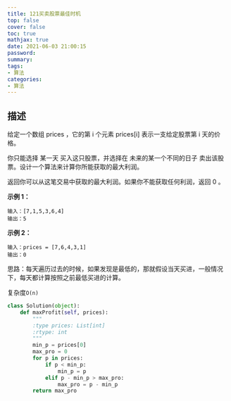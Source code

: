 ```yaml
---
title: 121买卖股票最佳时机
top: false
cover: false
toc: true
mathjax: true
date: 2021-06-03 21:00:15
password:
summary:
tags:
- 算法
categories:
- 算法
---
```


## 描述

给定一个数组 prices ，它的第 i 个元素 prices[i] 表示一支给定股票第 i 天的价格。

你只能选择 某一天 买入这只股票，并选择在 未来的某一个不同的日子 卖出该股票。设计一个算法来计算你所能获取的最大利润。

返回你可以从这笔交易中获取的最大利润。如果你不能获取任何利润，返回 0 。

**示例 1：**

```
输入：[7,1,5,3,6,4]
输出：5
```

**示例 2：**

```
输入：prices = [7,6,4,3,1]
输出：0
```

思路：每天遍历过去的时候，如果发现是最低的，那就假设当天买进，一般情况下，每天都计算按照之前最低买进的计算。

复杂度`O(n)`

```python
class Solution(object):
    def maxProfit(self, prices):
        """
        :type prices: List[int]
        :rtype: int
        """
        min_p = prices[0]
        max_pro = 0
        for p in prices:
            if p < min_p:
                min_p = p
            elif p - min_p > max_pro:
                max_pro = p - min_p
        return max_pro
```

